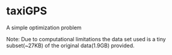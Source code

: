 # taxiGPS
A simple optimization problem

Note: Due to computational limitations the data set used is a tiny subset(~27KB) of the original data(1.9GB) provided. 
